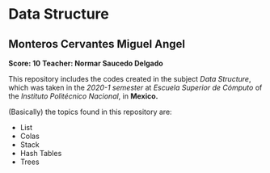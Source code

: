 # Data Structure
## Monteros Cervantes Miguel Angel
**Score: 10**
**Teacher: Normar Saucedo Delgado**

This repository includes the codes created in the subject *Data Structure*, which was taken in the *2020-1 semester* at *Escuela Superior de Cómputo* of the *Instituto Politécnico Nacional*, in **Mexico.**

(Basically) the topics found in this repository are:
  * List
  * Colas
  * Stack
  * Hash Tables
  * Trees
